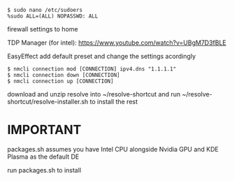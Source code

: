 ``` ShellSession
$ sudo nano /etc/sudoers
%sudo ALL=(ALL) NOPASSWD: ALL
```

firewall settings to home

TDP Manager (for intel): https://www.youtube.com/watch?v=UBgM7D3fBLE

EasyEffect add default preset and change the settings acordingly

``` ShellSession
$ nmcli connection mod [CONNECTION] ipv4.dns "1.1.1.1"
$ nmcli connection down [CONNECTION]
$ nmcli connection up [CONNECTION]
```

download and unzip resolve into ~/resolve-shortcut and run ~/resolve-shortcut/resolve-installer.sh to install the rest

# IMPORTANT
packages.sh assumes you have Intel CPU alongside Nvidia GPU and KDE Plasma as the default DE

run packages.sh to install